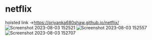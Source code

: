 # netflix

hoisted link ->https://priyanka680shaw.github.io/netflix/
![Screenshot 2023-08-03 152521](https://github.com/priyanka680shaw/netflix/assets/96192066/cb08dbb4-327e-4c87-ba1d-de3382ae5c3f)
![Screenshot 2023-08-03 152557](https://github.com/priyanka680shaw/netflix/assets/96192066/c3700cf7-1356-4327-9960-0d58f64b0663)
![Screenshot 2023-08-03 152707](https://github.com/priyanka680shaw/netflix/assets/96192066/b0da757f-40b9-4d45-a21c-4bc83512beba)
